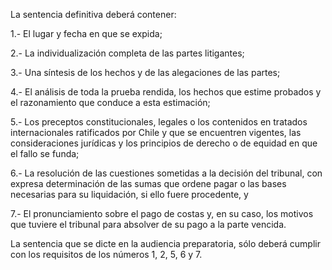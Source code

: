 La sentencia definitiva deberá contener:

1.- El lugar y fecha en que se expida;

2.- La individualización completa de las partes litigantes;

3.- Una síntesis de los hechos y de las alegaciones de las partes;

4.- El análisis de toda la prueba rendida, los hechos que estime probados y el razonamiento que conduce a esta estimación;

5.- Los preceptos constitucionales, legales o los contenidos en tratados internacionales ratificados por Chile y que se encuentren vigentes, las consideraciones jurídicas y los principios de derecho o de equidad en que el fallo se funda;

6.- La resolución de las cuestiones sometidas a la decisión del tribunal, con expresa determinación de las sumas que ordene pagar o las bases necesarias para su liquidación, si ello fuere procedente, y

7.- El pronunciamiento sobre el pago de costas y, en su caso, los motivos que tuviere el tribunal para absolver de su pago a la parte vencida.

La sentencia que se dicte en la audiencia preparatoria, sólo deberá cumplir con los requisitos de los números 1, 2, 5, 6 y 7.